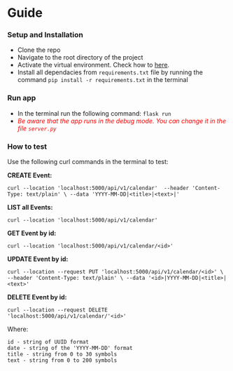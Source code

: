 # Guide

### Setup and Installation
- Clone the repo
- Navigate to the root directory of the project
- Activate the virtual environment. Check how to [here](https://docs.python.org/3/library/venv.html).
- Install all dependacies from `requirements.txt` file by running the command `pip install -r requirements.txt` in the terminal

### Run app
- In the terminal run the following command: `flask run`
- <font color="red">*Be aware that the app runs in the debug mode. You can change it in the file `server.py`*</font>

### How to test
Use the following curl commands in the terminal to test:

**CREATE Event:**

`curl --location 'localhost:5000/api/v1/calendar' 
--header 'Content-Type: text/plain' \
--data 'YYYY-MM-DD|<title>|<text>|'`

**LIST all Events:**

`curl --location 'localhost:5000/api/v1/calendar'`

**GET Event by id:**

`curl --location 'localhost:5000/api/v1/calendar/<id>'`

**UPDATE Event by id:**

`curl --location --request PUT 'localhost:5000/api/v1/calendar/<id>' \
--header 'Content-Type: text/plain' \
--data '<id>|YYYY-MM-DD|<title>|<text>'`

**DELETE Event by id:**

`curl --location --request DELETE 'localhost:5000/api/v1/calendar/'<id>'`

Where:
```
id - string of UUID format
date - string of the 'YYYY-MM-DD' format
title - string from 0 to 30 symbols
text - string from 0 to 200 symbols
```

